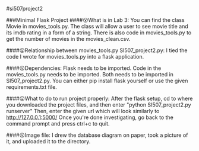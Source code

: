 #si507project2


###Minimal Flask Project
####:open_mouth:What is in Lab 3:
You can find the class Movie in movies_tools.py. The class will allow a user to see movie title and its imdb rating in a form of a string. There is also code in movies_tools.py to get the number of movies in the movies_clean.csv.


####:open_mouth:Relationship between movies_tools.py SI507_project2.py:
I tied the code I wrote for movies_tools.py into a flask application.

####:open_mouth:Dependencies:
Flask needs to be imported. Code in the movies_tools.py needs to be imported. Both needs to be imported in SI507_project2.py. You can either pip install flask yourself or use the given requirements.txt file.

####:open_mouth:What to do to run project properly:
After the flask setup, cd to where you downloaded the project files, and then enter "python SI507_project2.py runserver" Then, enter the given url which will look similarly to http://127.0.0.1:5000/ Once you're done investigating, go back to the command prompt and press ctrl+c to quit.

####:open_mouth:Image file:
I drew the database diagram on paper, took a picture of it, and uploaded it to the directory.
